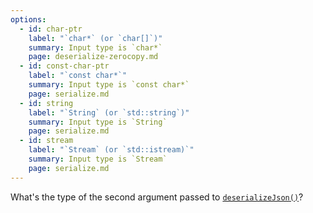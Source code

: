 ```yaml
---
options:
  - id: char-ptr
    label: "`char*` (or `char[]`)"
    summary: Input type is `char*`
    page: deserialize-zerocopy.md
  - id: const-char-ptr
    label: "`const char*`"
    summary: Input type is `const char*`
    page: serialize.md
  - id: string
    label: "`String` (or `std::string`)"
    summary: Input type is `String`
    page: serialize.md
  - id: stream
    label: "`Stream` (or `std::istream)`"
    summary: Input type is `Stream`
    page: serialize.md
---
```


What's the type of the second argument passed to [`deserializeJson()`](/v6/api/json/deserializejson/)?